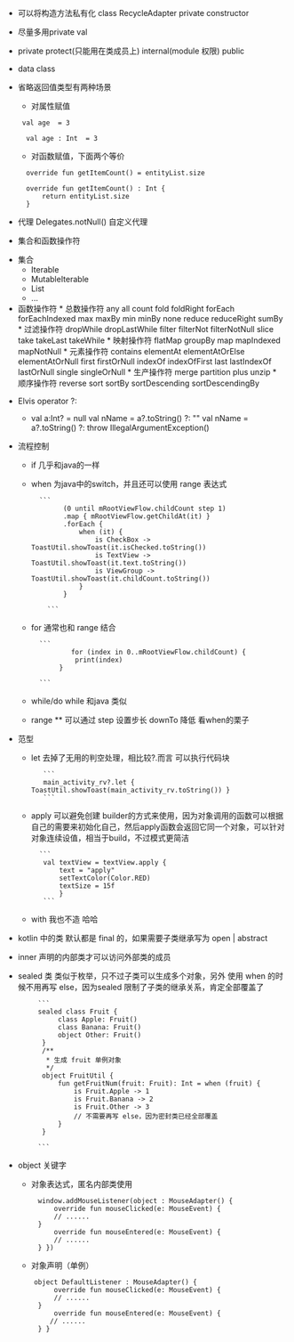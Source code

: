 * 可以将构造方法私有化 class RecycleAdapter private constructor
* 尽量多用private val
* private protect(只能用在类成员上) internal(module 权限) public
* data class
* 省略返回值类型有两种场景
  - 对属性赋值

  ```
   val age  = 3

	val age : Int  = 3

  ```
  - 对函数赋值，下面两个等价

  ```
    override fun getItemCount() = entityList.size

    override fun getItemCount() : Int {
        return entityList.size
    }

  ```
* 代理  Delegates.notNull()  自定义代理
* 集合和函数操作符
 - 集合
      * Iterable
      * MutableIterable
      * List
      * ...
- 函数操作符
      * 总数操作符 any all count fold foldRight forEach forEachIndexed max maxBy min minBy none reduce reduceRight sumBy
      * 过滤操作符 dropWhile dropLastWhile filter filterNot filterNotNull slice take takeLast takeWhile
      * 映射操作符 flatMap groupBy map mapIndexed mapNotNull
      * 元素操作符 contains elementAt elementAtOrElse elementAtOrNull first firstOrNull indexOf indexOfFirst last lastIndexOf lastOrNull single singleOrNull
      * 生产操作符 merge partition plus unzip
      * 顺序操作符 reverse sort sortBy sortDescending sortDescendingBy
* Elvis operator ?:
  - val a:Int? = null       val nName = a?.toString() ?: ""    val nName = a?.toString() ?: throw IllegalArgumentException()
* 流程控制
  - if 几乎和java的一样
  - when 为java中的switch，并且还可以使用 range 表达式

  		  ```
                (0 until mRootViewFlow.childCount step 1)
                .map { mRootViewFlow.getChildAt(it) }
                .forEach {
                    when (it) {
                        is CheckBox -> ToastUtil.showToast(it.isChecked.toString())
                        is TextView -> ToastUtil.showToast(it.text.toString())
                        is ViewGroup -> ToastUtil.showToast(it.childCount.toString())
                    }
                }

  		    ```

   - for 通常也和 range 结合

		   ```
		           for (index in 0..mRootViewFlow.childCount) {
		            print(index)
		        }

		   ```

   - while/do while 和java 类似
   - range ** 可以通过 step 设置步长 downTo 降低 看when的栗子

* 范型
   - let 去掉了无用的判空处理，相比较?.而言 可以执行代码块

		    ```
		    main_activity_rv?.let { ToastUtil.showToast(main_activity_rv.toString()) }
		    ```
   - apply 可以避免创建 builder的方式来使用，因为对象调用的函数可以根据自己的需要来初始化自己，然后apply函数会返回它同一个对象，可以针对对象连续设值，相当于build，不过模式更简洁

           ```
		    val textView = textView.apply {
	            text = "apply"
	            setTextColor(Color.RED)
	            textSize = 15f
	        	}
		    ```

   - with 我也不造 哈哈
* kotlin 中的类 默认都是 final 的，如果需要子类继承写为 open | abstract
* inner 声明的内部类才可以访问外部类的成员
* sealed 类 类似于枚举，只不过子类可以生成多个对象，另外 使用 when 的时候不用再写 else，因为sealed 限制了子类的继承关系，肯定全部覆盖了

           ```
           sealed class Fruit {
			    class Apple: Fruit()
			    class Banana: Fruit()
			    object Other: Fruit()
			}
			/**
			 * 生成 fruit 单例对象
			 */
			object FruitUtil {
			    fun getFruitNum(fruit: Fruit): Int = when (fruit) {
			        is Fruit.Apple -> 1
			        is Fruit.Banana -> 2
			        is Fruit.Other -> 3
			        // 不需要再写 else，因为密封类已经全部覆盖
			    }
			}

           ```
* object 关键字
   - 对象表达式，匿名内部类使用

   ```
		window.addMouseListener(object : MouseAdapter() {
			override fun mouseClicked(e: MouseEvent) {
			// ......
		}
			override fun mouseEntered(e: MouseEvent) {
			// ......
		} })
   ```

   - 对象声明（单例）

   ```
	   object DefaultListener : MouseAdapter() {
	    	override fun mouseClicked(e: MouseEvent) {
			// ......
		}
	    	override fun mouseEntered(e: MouseEvent) {
	       // ......
		} }

   ```